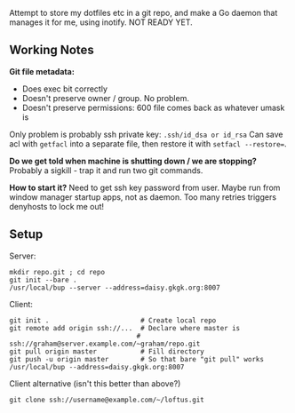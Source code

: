 
Attempt to store my dotfiles etc in a git repo, and make a Go daemon that manages it for me, using inotify. NOT READY YET.

## Working Notes

**Git file metadata:**

  - Does exec bit correctly
  - Doesn't preserve owner / group. No problem.
  - Doesn't preserve permissions: 600 file comes back as whatever umask is

Only problem is probably ssh private key: `.ssh/id_dsa or id_rsa`
Can save acl with `getfacl` into a separate file, then restore it with `setfacl --restore=`.

**Do we get told when machine is shutting down / we are stopping?**
Probably a sigkill - trap it and run two git commands.

**How to start it?**
Need to get ssh key password from user.
Maybe run from window manager startup apps, not as daemon.
Too many retries triggers denyhosts to lock me out!

## Setup

Server:

    mkdir repo.git ; cd repo
    git init --bare .
    /usr/local/bup --server --address=daisy.gkgk.org:8007

Client:

    git init .                       # Create local repo
    git remote add origin ssh://...  # Declare where master is
                                    # ssh://graham@server.example.com/~graham/repo.git
    git pull origin master           # Fill directory
    git push -u origin master        # So that bare "git pull" works
    /usr/local/bup --address=daisy.gkgk.org:8007

Client alternative (isn't this better than above?)

    git clone ssh://username@example.com/~/loftus.git

